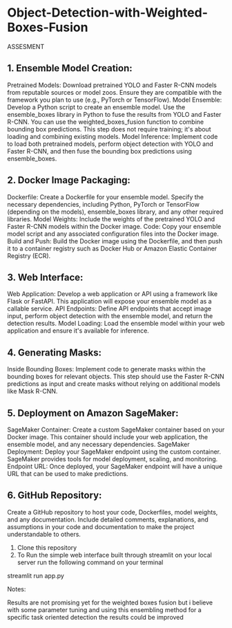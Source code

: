 # Object-Detection-with-Weighted-Boxes-Fusion
ASSESMENT
## 1. Ensemble Model Creation:
Pretrained Models: Download pretrained YOLO and Faster R-CNN models from reputable sources or model zoos. Ensure they are compatible with the framework you plan to use (e.g., PyTorch or TensorFlow).
Model Ensemble: Develop a Python script to create an ensemble model. Use the ensemble_boxes library in Python to fuse the results from YOLO and Faster R-CNN. You can use the weighted_boxes_fusion function to combine bounding box predictions. This step does not require training; it's about loading and combining existing models.
Model Inference: Implement code to load both pretrained models, perform object detection with YOLO and Faster R-CNN, and then fuse the bounding box predictions using ensemble_boxes.
## 2. Docker Image Packaging:
Dockerfile: Create a Dockerfile for your ensemble model. Specify the necessary dependencies, including Python, PyTorch or TensorFlow (depending on the models), ensemble_boxes library, and any other required libraries.
Model Weights: Include the weights of the pretrained YOLO and Faster R-CNN models within the Docker image.
Code: Copy your ensemble model script and any associated configuration files into the Docker image.
Build and Push: Build the Docker image using the Dockerfile, and then push it to a container registry such as Docker Hub or Amazon Elastic Container Registry (ECR).
## 3. Web Interface:
Web Application: Develop a web application or API using a framework like Flask or FastAPI. This application will expose your ensemble model as a callable service.
API Endpoints: Define API endpoints that accept image input, perform object detection with the ensemble model, and return the detection results.
Model Loading: Load the ensemble model within your web application and ensure it's available for inference.
## 4. Generating Masks:
Inside Bounding Boxes: Implement code to generate masks within the bounding boxes for relevant objects. This step should use the Faster R-CNN predictions as input and create masks without relying on additional models like Mask R-CNN.
## 5. Deployment on Amazon SageMaker:
SageMaker Container: Create a custom SageMaker container based on your Docker image. This container should include your web application, the ensemble model, and any necessary dependencies.
SageMaker Deployment: Deploy your SageMaker endpoint using the custom container. SageMaker provides tools for model deployment, scaling, and monitoring.
Endpoint URL: Once deployed, your SageMaker endpoint will have a unique URL that can be used to make predictions.
## 6. GitHub Repository:
Create a GitHub repository to host your code, Dockerfiles, model weights, and any documentation.
Include detailed comments, explanations, and assumptions in your code and documentation to make the project understandable to others.
01. Clone this repository 
02. To Run the simple web interface built through streamlit on your local server run the following command on your terminal
  
  streamlit run app.py
  
 Notes:
 
Results are not promising yet for the weighted boxes fusion but i believe with some parameter tuning and using this ensembling method for a specific task oriented detection the results could be improved
